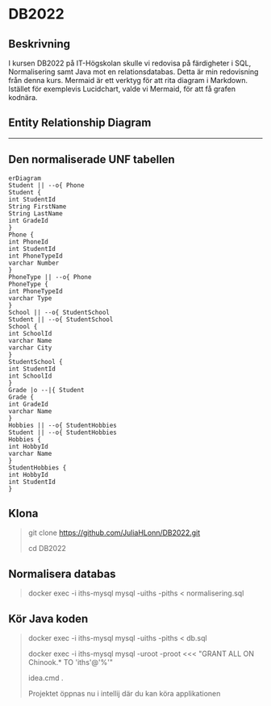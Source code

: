 # DB2022

## Beskrivning

I kursen DB2022 på IT-Högskolan skulle vi redovisa på färdigheter i SQL, Normalisering samt Java mot en relationsdatabas. Detta är min redovisning från denna kurs.
Mermaid är ett verktyg för att rita diagram i Markdown. Istället för exemplevis Lucidchart, valde vi Mermaid, för att få grafen kodnära.

## Entity Relationship Diagram
---
Den normaliserade UNF tabellen
---
```mermaid
erDiagram
Student || --o{ Phone
Student {
int StudentId
String FirstName
String LastName
int GradeId
}
Phone {
int PhoneId
int StudentId
int PhoneTypeId
varchar Number
}
PhoneType || --o{ Phone
PhoneType {
int PhoneTypeId
varchar Type
}
School || --o{ StudentSchool
Student || --o{ StudentSchool
School {
int SchoolId
varchar Name
varchar City
}
StudentSchool {
int StudentId
int SchoolId
}
Grade |o --|{ Student
Grade {
int GradeId
varchar Name
}
Hobbies || --o{ StudentHobbies
Student || --o{ StudentHobbies
Hobbies {
int HobbyId
varchar Name
}
StudentHobbies {
int HobbyId
int StudentId
}
```
## Klona
> git clone https://github.com/JuliaHLonn/DB2022.git
>
> cd DB2022

## Normalisera databas
> docker exec -i iths-mysql mysql -uiths -piths < normalisering.sql

## Kör Java koden
> docker exec -i iths-mysql mysql -uiths -piths < db.sql
>
> docker exec -i iths-mysql mysql -uroot -proot <<< "GRANT ALL ON Chinook.* TO 'iths'@'%'"
>
> idea.cmd .
>
> Projektet öppnas nu i intellij där du kan köra applikationen
